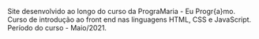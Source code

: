 Site desenvolvido ao longo do curso da PrograMaria - Eu Progr{a}mo.
Curso de introdução ao front end nas linguagens HTML, CSS e JavaScript.
Período do curso - Maio/2021.
